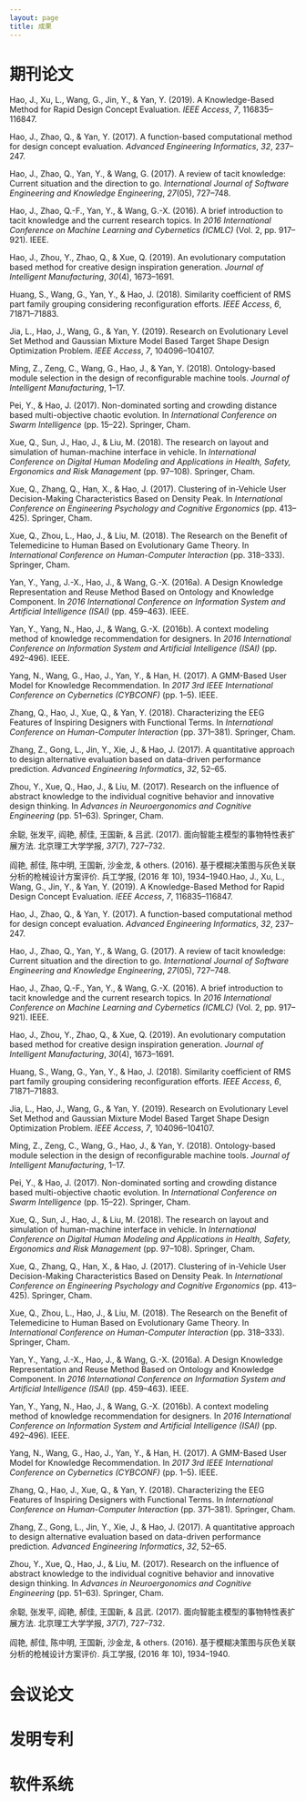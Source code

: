 ```yaml
---
layout: page
title: 成果
---
```


# 期刊论文

Hao, J., Xu, L., Wang, G., Jin, Y., & Yan, Y. (2019). A Knowledge-Based Method for Rapid Design Concept Evaluation. *IEEE Access*, *7*, 116835–116847.



Hao, J., Zhao, Q., & Yan, Y. (2017). A function-based computational method for design concept evaluation. *Advanced Engineering Informatics*, *32*, 237–247.



Hao, J., Zhao, Q., Yan, Y., & Wang, G. (2017). A review of tacit knowledge: Current situation and the direction to go. *International Journal of Software Engineering and Knowledge Engineering*, *27*(05), 727–748.



Hao, J., Zhao, Q.-F., Yan, Y., & Wang, G.-X. (2016). A brief introduction to tacit knowledge and the current research topics. In *2016 International Conference on Machine Learning and Cybernetics (ICMLC)* (Vol. 2, pp. 917–921). IEEE.



Hao, J., Zhou, Y., Zhao, Q., & Xue, Q. (2019). An evolutionary computation based method for creative design inspiration generation. *Journal of Intelligent Manufacturing*, *30*(4), 1673–1691.



Huang, S., Wang, G., Yan, Y., & Hao, J. (2018). Similarity coefficient of RMS part family grouping considering reconfiguration efforts. *IEEE Access*, *6*, 71871–71883.



Jia, L., Hao, J., Wang, G., & Yan, Y. (2019). Research on Evolutionary Level Set Method and Gaussian Mixture Model Based Target Shape Design Optimization Problem. *IEEE Access*, *7*, 104096–104107.



Ming, Z., Zeng, C., Wang, G., Hao, J., & Yan, Y. (2018). Ontology-based module selection in the design of reconfigurable machine tools. *Journal of Intelligent Manufacturing*, 1–17.



Pei, Y., & Hao, J. (2017). Non-dominated sorting and crowding distance based multi-objective chaotic evolution. In *International Conference on Swarm Intelligence* (pp. 15–22). Springer, Cham.



Xue, Q., Sun, J., Hao, J., & Liu, M. (2018). The research on layout and simulation of human-machine interface in vehicle. In *International Conference on Digital Human Modeling and Applications in Health, Safety, Ergonomics and Risk Management* (pp. 97–108). Springer, Cham.



Xue, Q., Zhang, Q., Han, X., & Hao, J. (2017). Clustering of in-Vehicle User Decision-Making Characteristics Based on Density Peak. In *International Conference on Engineering Psychology and Cognitive Ergonomics* (pp. 413–425). Springer, Cham.



Xue, Q., Zhou, L., Hao, J., & Liu, M. (2018). The Research on the Benefit of Telemedicine to Human Based on Evolutionary Game Theory. In *International Conference on Human-Computer Interaction* (pp. 318–333). Springer, Cham.



Yan, Y., Yang, J.-X., Hao, J., & Wang, G.-X. (2016a). A Design Knowledge Representation and Reuse Method Based on Ontology and Knowledge Component. In *2016 International Conference on Information System and Artificial Intelligence (ISAI)* (pp. 459–463). IEEE.



Yan, Y., Yang, N., Hao, J., & Wang, G.-X. (2016b). A context modeling method of knowledge recommendation for designers. In *2016 International Conference on Information System and Artificial Intelligence (ISAI)* (pp. 492–496). IEEE.



Yang, N., Wang, G., Hao, J., Yan, Y., & Han, H. (2017). A GMM-Based User Model for Knowledge Recommendation. In *2017 3rd IEEE International Conference on Cybernetics (CYBCONF)* (pp. 1–5). IEEE.



Zhang, Q., Hao, J., Xue, Q., & Yan, Y. (2018). Characterizing the EEG Features of Inspiring Designers with Functional Terms. In *International Conference on Human-Computer Interaction* (pp. 371–381). Springer, Cham.



Zhang, Z., Gong, L., Jin, Y., Xie, J., & Hao, J. (2017). A quantitative approach to design alternative evaluation based on data-driven performance prediction. *Advanced Engineering Informatics*, *32*, 52–65.



Zhou, Y., Xue, Q., Hao, J., & Liu, M. (2017). Research on the influence of abstract knowledge to the individual cognitive behavior and innovative design thinking. In *Advances in Neuroergonomics and Cognitive Engineering* (pp. 51–63). Springer, Cham.



余聪, 张发平, 阎艳, 郝佳, 王国新, & 吕武. (2017). 面向智能主模型的事物特性表扩展方法. 北京理工大学学报, *37*(7), 727–732.



阎艳, 郝佳, 陈中明, 王国新, 沙金龙, & others. (2016). 基于模糊决策图与灰色关联分析的枪械设计方案评价. 兵工学报, (2016 年 10), 1934–1940.Hao, J., Xu, L., Wang, G., Jin, Y., & Yan, Y. (2019). A Knowledge-Based Method for Rapid Design Concept Evaluation. *IEEE Access*, *7*, 116835–116847.



Hao, J., Zhao, Q., & Yan, Y. (2017). A function-based computational method for design concept evaluation. *Advanced Engineering Informatics*, *32*, 237–247.



Hao, J., Zhao, Q., Yan, Y., & Wang, G. (2017). A review of tacit knowledge: Current situation and the direction to go. *International Journal of Software Engineering and Knowledge Engineering*, *27*(05), 727–748.



Hao, J., Zhao, Q.-F., Yan, Y., & Wang, G.-X. (2016). A brief introduction to tacit knowledge and the current research topics. In *2016 International Conference on Machine Learning and Cybernetics (ICMLC)* (Vol. 2, pp. 917–921). IEEE.



Hao, J., Zhou, Y., Zhao, Q., & Xue, Q. (2019). An evolutionary computation based method for creative design inspiration generation. *Journal of Intelligent Manufacturing*, *30*(4), 1673–1691.



Huang, S., Wang, G., Yan, Y., & Hao, J. (2018). Similarity coefficient of RMS part family grouping considering reconfiguration efforts. *IEEE Access*, *6*, 71871–71883.



Jia, L., Hao, J., Wang, G., & Yan, Y. (2019). Research on Evolutionary Level Set Method and Gaussian Mixture Model Based Target Shape Design Optimization Problem. *IEEE Access*, *7*, 104096–104107.



Ming, Z., Zeng, C., Wang, G., Hao, J., & Yan, Y. (2018). Ontology-based module selection in the design of reconfigurable machine tools. *Journal of Intelligent Manufacturing*, 1–17.



Pei, Y., & Hao, J. (2017). Non-dominated sorting and crowding distance based multi-objective chaotic evolution. In *International Conference on Swarm Intelligence* (pp. 15–22). Springer, Cham.



Xue, Q., Sun, J., Hao, J., & Liu, M. (2018). The research on layout and simulation of human-machine interface in vehicle. In *International Conference on Digital Human Modeling and Applications in Health, Safety, Ergonomics and Risk Management* (pp. 97–108). Springer, Cham.



Xue, Q., Zhang, Q., Han, X., & Hao, J. (2017). Clustering of in-Vehicle User Decision-Making Characteristics Based on Density Peak. In *International Conference on Engineering Psychology and Cognitive Ergonomics* (pp. 413–425). Springer, Cham.



Xue, Q., Zhou, L., Hao, J., & Liu, M. (2018). The Research on the Benefit of Telemedicine to Human Based on Evolutionary Game Theory. In *International Conference on Human-Computer Interaction* (pp. 318–333). Springer, Cham.



Yan, Y., Yang, J.-X., Hao, J., & Wang, G.-X. (2016a). A Design Knowledge Representation and Reuse Method Based on Ontology and Knowledge Component. In *2016 International Conference on Information System and Artificial Intelligence (ISAI)* (pp. 459–463). IEEE.



Yan, Y., Yang, N., Hao, J., & Wang, G.-X. (2016b). A context modeling method of knowledge recommendation for designers. In *2016 International Conference on Information System and Artificial Intelligence (ISAI)* (pp. 492–496). IEEE.



Yang, N., Wang, G., Hao, J., Yan, Y., & Han, H. (2017). A GMM-Based User Model for Knowledge Recommendation. In *2017 3rd IEEE International Conference on Cybernetics (CYBCONF)* (pp. 1–5). IEEE.



Zhang, Q., Hao, J., Xue, Q., & Yan, Y. (2018). Characterizing the EEG Features of Inspiring Designers with Functional Terms. In *International Conference on Human-Computer Interaction* (pp. 371–381). Springer, Cham.



Zhang, Z., Gong, L., Jin, Y., Xie, J., & Hao, J. (2017). A quantitative approach to design alternative evaluation based on data-driven performance prediction. *Advanced Engineering Informatics*, *32*, 52–65.



Zhou, Y., Xue, Q., Hao, J., & Liu, M. (2017). Research on the influence of abstract knowledge to the individual cognitive behavior and innovative design thinking. In *Advances in Neuroergonomics and Cognitive Engineering* (pp. 51–63). Springer, Cham.



余聪, 张发平, 阎艳, 郝佳, 王国新, & 吕武. (2017). 面向智能主模型的事物特性表扩展方法. 北京理工大学学报, *37*(7), 727–732.



阎艳, 郝佳, 陈中明, 王国新, 沙金龙, & others. (2016). 基于模糊决策图与灰色关联分析的枪械设计方案评价. 兵工学报, (2016 年 10), 1934–1940.


# 会议论文


# 发明专利


# 软件系统
